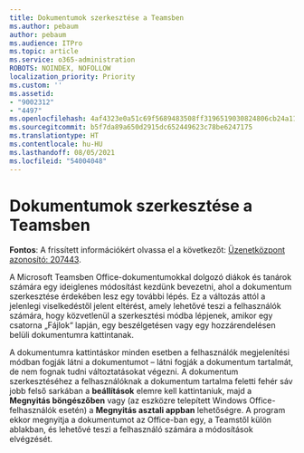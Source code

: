 ```yaml
---
title: Dokumentumok szerkesztése a Teamsben
ms.author: pebaum
author: pebaum
ms.audience: ITPro
ms.topic: article
ms.service: o365-administration
ROBOTS: NOINDEX, NOFOLLOW
localization_priority: Priority
ms.custom: ''
ms.assetid:
- "9002312"
- "4497"
ms.openlocfilehash: 4af4323e0a51c69f5689483508ff3196519030824806cb24a1157b61daefa2cf
ms.sourcegitcommit: b5f7da89a650d2915dc652449623c78be6247175
ms.translationtype: HT
ms.contentlocale: hu-HU
ms.lasthandoff: 08/05/2021
ms.locfileid: "54004048"
---
```

# <a name="editing-documents-in-teams"></a>Dokumentumok szerkesztése a Teamsben

**Fontos**: A frissített információkért olvassa el a következőt: [Üzenetközpont azonosító: 207443](https://admin.microsoft.com/Adminportal/Home?source=applauncher#MessageCenter?id=MC207443). 

A Microsoft Teamsben Office-dokumentumokkal dolgozó diákok és tanárok számára egy ideiglenes módosítást kezdünk bevezetni, ahol a dokumentum szerkesztése érdekében lesz egy további lépés. Ez a változás attól a jelenlegi viselkedéstől jelent eltérést, amely lehetővé teszi a felhasználók számára, hogy közvetlenül a szerkesztési módba lépjenek, amikor egy csatorna „Fájlok“ lapján, egy beszélgetésen vagy egy hozzárendelésen belüli dokumentumra kattintanak.

A dokumentumra kattintáskor minden esetben a felhasználók megjelenítési módban fogják látni a dokumentumot – látni fogják a dokumentum tartalmát, de nem fognak tudni változtatásokat végezni. A dokumentum szerkesztéséhez a felhasználóknak a dokumentum tartalma feletti fehér sáv jobb felső sarkában a **beállítások** elemre kell kattintaniuk, majd a **Megnyitás böngészőben** vagy (az eszközre telepített Windows Office-felhasználók esetén) a **Megnyitás asztali appban** lehetőségre. A program ekkor megnyitja a dokumentumot az Office-ban egy, a Teamstől külön ablakban, és lehetővé teszi a felhasználó számára a módosítások elvégzését.
